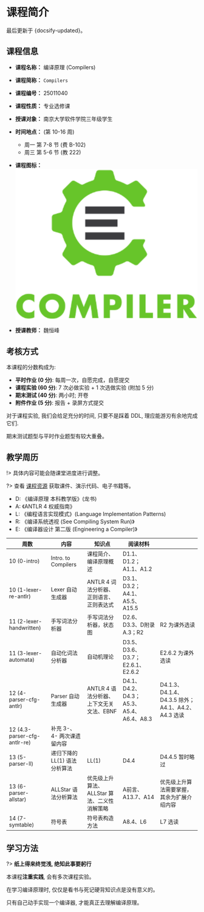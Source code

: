 # 课程简介

最后更新于 {docsify-updated}。

## 课程信息

- **课程名称：** 编译原理 (Compilers)

- **课程简称：** `Compilers`

- **课程编号：** $25011040$

- **课程性质：** 专业选修课

- **授课对象：** 南京大学软件学院三年级学生

- **时间地点：** (第 10-16 周)
  - 周一 第 7-8 节 (费 B-102)
  - 周三 第 5-6 节 (教 222)

- **课程图标：** ![Compiler](.assets/images/Compiler.svg ':size=15%')

- **授课教师：** 魏恒峰

## 考核方式

本课程的分数构成为:

- **平时作业 (0 分)**: 每周一次，自愿完成，自愿提交
- **课程实验 (60 分)**: 7 次必做实验 + 1 次选做实验 (附加 5 分)
- **期末测试 (40 分)**: 两小时; 开卷
- **附件作业 (5 分)**: 报告 + 录屏方式提交

对于课程实验, 我们会给足充分的时间, 只要不是踩着 DDL,
理应能游刃有余地完成它们.

期末测试题型与平时作业题型有较大重叠。

## 教学周历

!> 具体内容可能会随课堂进度进行调整。

?> 查看 [课程资源](resources) 获取课件、演示代码、电子书籍等。

- D: 《编译原理 本科教学版》(龙书)
- A: 《ANTLR 4 权威指南》
- L: 《编程语言实现模式》(Language Implementation Patterns)
- R: 《编译系统透视 (See Compiling System Run)》
- E: 《编译器设计 第二版 (Engineering a Compiler)》

<!-- A4.5、A12 -->

| 周数 | 内容 | 知识点 | 阅读材料 | |
| ----- | ----- | ----- | ----- | ----- |
| 10 (0-intro) | Intro. to Compilers | 课程简介、 编译原理概述 | D1.1、D1.2；A1.1、A1.2 | |
| 10 (1-lexer-re-antlr) | Lexer 自动生成器 | ANTLR 4 词法分析器、正则语言、正则表达式 | D3.1、D3.2；A4.1、A5.5、A15.5 | |
| 11 (2-lexer-handwritten) | 手写词法分析器 | 手写词法分析器，状态图 | D2.6、D3.3、D附录A.3；R2 | R2 为课外选读 |
| 11 (3-lexer-automata) | 自动化词法分析器 | 自动机理论 | D3.5、D3.6、D3.7；E2.6.1、E2.6.2 | E2.6.2 为课外选读 |
| 12 (4-parser-cfg-antlr) | Parser 自动生成器 | ANTLR 4 语法分析器、上下文无关文法、EBNF | D4.1、D4.2、D4.3；A5.3、A5.4、A6.4、A8.3 | D4.1.3、D4.1.4、D4.3.5 除外；A4.1、A4.2、A4.3 选读 |
| 12 (4.3-parser-cfg-antlr-re) | 补充 3-、4- 两次课遗留内容 | | | |
| 13 (5-parser-ll) | 递归下降的 LL(1) 语法分析算法 | LL(1) | D4.4 | D4.4.5 暂时略过 |
| 13 (6-parser-allstar) | ALLStar 语法分析算法 | 优先级上升算法、ALLStar 算法、二义性消解策略 | A前言、A13.7、A14 | 优先级上升算法需要掌握，其余为扩展介绍内容 |
| 14 (7-symtable) | 符号表 | 符号表构造方法 | A8.4、L6 | L7 选读 |


## 学习方法

?> **纸上得来终觉浅, 绝知此事要躬行**

本课程**注重实践**, 会有多次课程实验。

在学习编译原理时, 仅仅是看书与死记硬背知识点是没有意义的。

只有自己动手实现一个编译器, 才能真正去理解编译原理。